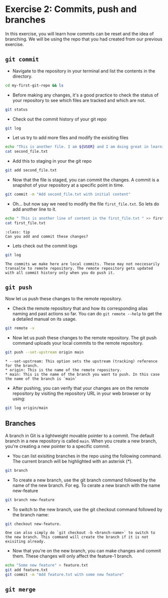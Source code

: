 # Exercise 2: Commits, push and branches

In this exercise, you will learn how commits can be reset and the idea of branching. We will be using the repo that you had created from our previous exercise.

## `git commit`

* Navigate to the repository in your terminal and list the contents in the directory.
```bash
cd my-first-git-repo && ls
```
* Before making any changes, it's a good practice to check the status of your repository to see which files are tracked and which are not.
```bash
git status
```

* Check out the commit history of your git repo
```bash
git log
```

* Let us try to add more files and modify the exisiting files
```bash
echo "This is another file. I am ${USER} and I am doing great in learning about git" > second_file.txt
cat second_file.txt
```

* Add this to staging in your the git repo
```bash
git add second_file.txt
```

* Now that the file is staged, you can commit the changes. A commit is a snapshot of your repository at a specific point in time.
```bash
git commit -m "Add second_file.txt with initial content"
```

* Oh... but now say we need to modify the file `first_file.txt`. So lets do add another line to it. 
```bash
echo " This is another line of content in the first_file.txt " >> first_file.txt
cat first_file.txt
```

```{admonition} Try this
:class: tip
Can you add and commit these changes?
```

* Lets check out the commit logs
```bash
git log
```

```{note}
The commits we make here are local commits. These may not neccesarily transalte to remote repository. The remote repository gets updated with all commit history only when you do push it.
```

## `git push`

Now let us push these changes to the remote repository. 

* Check the remote repository that and how its corresponding alias naming and past actions so far. You can do `git remote --help` to get the a detailed manual on its usage.

```bash
git remote -v
```
* Now let us push these changes to the remote repository. The git push command uploads your local commits to the remote repository.
```bash
git push --set-upstream origin main
```
    * --set-upstream: This option sets the upstream (tracking) reference for the branch.
    * origin: This is the name of the remote repository.
    * main: This is the name of the branch you want to push. In this case the name of the branch is `main`

* After pushing, you can verify that your changes are on the remote repository by visiting the repository URL in your web browser or by using:
```bash
git log origin/main
```

## Branches

A branch in Git is a lightweight movable pointer to a commit. The default branch in a new repository is called `main`. When you create a new branch, you're creating a new pointer to a specific commit.

* You can list exisiting branches in the repo using the following command. The current branch will be highlighted with an asterisk (*).
```bash
git branch
```

* To create a new branch, use the git branch command followed by the name of the new branch. For eg. To cerate a new branch with the name new-feature
```bash 
git branch new-feature
```

* To switch to the new branch, use the git checkout command followed by the branch name:
```bash
git checkout new-feature. 
```

```{note}
One can also simply do `git checkout -b <branch-name>` to switch to the new branch. This command will create the branch if it is not exisiting already.
```

* Now that you're on the new branch, you can make changes and commit them. These changes will only affect the feature-1 branch.

```bash
echo "Some new feature" > feature.txt
git add feature.txt
git commit -m "Add feature.txt with some new feature"
```


## `git merge`
